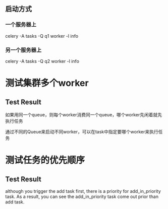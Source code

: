 ## 启动方式

### 一个服务器上
celery -A tasks -Q q1 worker -l info 

### 另一个服务器上
celery -A tasks -Q q2 worker -l info 

# 测试集群多个worker
## Test Result
如果用同一个queue，则每个worker消费同一个queue，哪个worker先闲着就先执行任务

通过不同的Queue来启动不同worker，可以在task中指定要哪个worker来执行任务

# 测试任务的优先顺序

## Test Result
although you trigger the add task first, there is a priority for add_in_priority task. 
As a result, you can see the add_in_priority task come out prior than add task.
